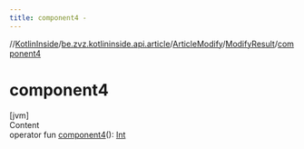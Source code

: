 ```yaml
---
title: component4 -
---
```

//[KotlinInside](../../../index.md)/[be.zvz.kotlininside.api.article](../../index.md)/[ArticleModify](../index.md)/[ModifyResult](index.md)/[component4](component4.md)



# component4  
[jvm]  
Content  
operator fun [component4](component4.md)(): [Int](https://kotlinlang.org/api/latest/jvm/stdlib/kotlin/-int/index.html)  



